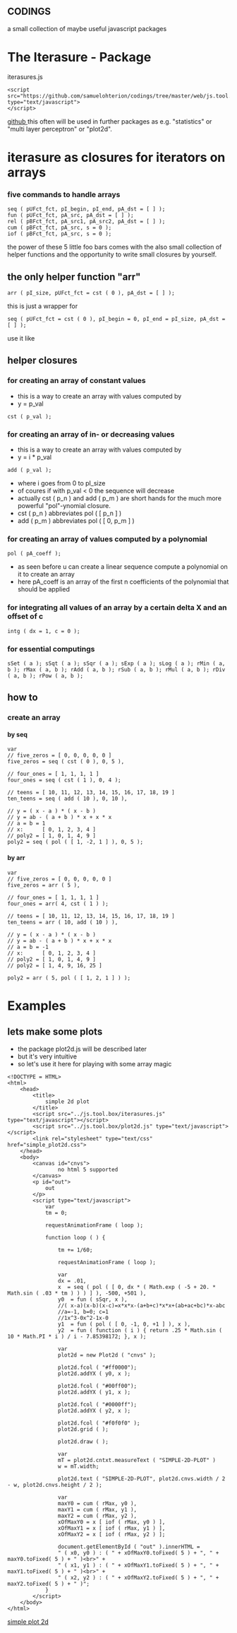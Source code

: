 ## CODINGS

a small collection of maybe useful javascript packages

# The Iterasure - Package
iterasures.js

```
<script src="https://github.com/samuelohterion/codings/tree/master/web/js.tool.box/iterasures.js" type="text/javascript">
</script>
```

[ github ](https://github.com/samuelohterion/codings/blob/master/web/js.tool.box/iterasures.js)
this often will be used in further packages as e.g. "statistics" or "multi layer perceptron" or "plot2d".
# iterasure as closures for iterators on arrays
### five commands to handle arrays

```
seq ( pUFct_fct, pI_begin, pI_end, pA_dst = [ ] );
fun ( pUFct_fct, pA_src, pA_dst = [ ] );
rel ( pBFct_fct, pA_src1, pA_src2, pA_dst = [ ] );
cum ( pBFct_fct, pA_src, s = 0 );
iof ( pBFct_fct, pA_src, s = 0 );
```

the power of these 5 little foo bars comes with the also small collection of helper functions and the opportunity to write small closures by yourself.
## the only helper function "arr"


```
arr ( pI_size, pUFct_fct = cst ( 0 ), pA_dst = [ ] );
```

this is just a wrapper for


```
seq ( pUFct_fct = cst ( 0 ), pI_begin = 0, pI_end = pI_size, pA_dst = [ ] );
```

use it like


## helper closures
### for creating an array of constant values
- this is a way to create an array with values computed by
- y = p_val


```
cst ( p_val );
```

### for creating an array of in- or decreasing values
- this is a way to create an array with values computed by
- y = i * p_val

```
add ( p_val );
```

- where i goes from 0 to pI_size
- of coures if with p_val < 0 the sequence will decrease
- actually cst ( p_n ) and add ( p_m ) are short hands for the much more powerful "pol"-ynomial closure.
- cst ( p_n ) abbreviates pol ( [ p_n ] )
- add ( p_m ) abbreviates pol ( [ 0, p_m ] )

### for creating an array of values computed by a polynomial


```
pol ( pA_coeff );
```

- as seen before u can create a linear sequence compute a polynomial on it to create an array
- here pA_coeff is an array of the first n coefficients of the polynomial that should be applied

### for integrating all values of an array by a certain delta X and an offset of c

```
intg ( dx = 1, c = 0 );
```

### for essential computings


`
sSet ( a );
sSqt ( a );
sSqr ( a );
sExp ( a );
sLog ( a );
rMin ( a, b );
rMax ( a, b );
rAdd ( a, b );
rSub ( a, b );
rMul ( a, b );
rDiv ( a, b );
rPow ( a, b );
`

## how to
### create an array

#### by seq

```
var
// five_zeros = [ 0, 0, 0, 0, 0 ]
five_zeros = seq ( cst ( 0 ), 0, 5 ),

// four_ones = [ 1, 1, 1, 1 ]
four_ones = seq ( cst ( 1 ), 0, 4 );

// teens = [ 10, 11, 12, 13, 14, 15, 16, 17, 18, 19 ]
ten_teens = seq ( add ( 10 ), 0, 10 ),

// y = ( x - a ) * ( x - b )
// y = ab - ( a + b ) * x + x * x
// a = b = 1
// x:      [ 0, 1, 2, 3, 4 ]
// poly2 = [ 1, 0, 1, 4, 9 ]
poly2 = seq ( pol ( [ 1, -2, 1 ] ), 0, 5 );

```
#### by arr


```
var
// five_zeros = [ 0, 0, 0, 0, 0 ]
five_zeros = arr ( 5 ),

// four_ones = [ 1, 1, 1, 1 ]
four_ones = arr( 4, cst ( 1 ) );

// teens = [ 10, 11, 12, 13, 14, 15, 16, 17, 18, 19 ]
ten_teens = arr ( 10, add ( 10 ) ),

// y = ( x - a ) * ( x - b )
// y = ab - ( a + b ) * x + x * x
// a = b = -1
// x:      [ 0, 1, 2, 3, 4 ]
// poly2 = [ 1, 0, 1, 4, 9 ]
// poly2 = [ 1, 4, 9, 16, 25 ]

poly2 = arr ( 5, pol ( [ 1, 2, 1 ] ) );
```

# Examples
## lets make some plots
* the package plot2d.js will be described later
* but it's very intuitive
* so let's use it here for playing with some array magic

```
<!DOCTYPE = HTML>
<html>
	<head>
		<title>
			simple 2d plot
		</title>
		<script src="../js.tool.box/iterasures.js" type="text/javascript"></script>
		<script src="../js.tool.box/plot2d.js" type="text/javascript"></script>
		<link rel="stylesheet" type="text/css" href="simple_plot2d.css">
	</head>
	<body>
		<canvas id="cnvs">
				no html 5 supported
		</canvas>
		<p id="out">
			out
		</p>
		<script type="text/javascript">
			var
			tm = 0;

			requestAnimationFrame ( loop );

			function loop ( ) {

				tm += 1/60;

				requestAnimationFrame ( loop );

				var
				dx = .01,
				x  = seq ( pol ( [ 0, dx * ( Math.exp ( -5 + 20. * Math.sin ( .03 * tm ) ) ) ] ), -500, +501 ),
				y0  = fun ( sSqr, x ),
				//( x-a)(x-b)(x-c)=x*x*x-(a+b+c)*x*x+(ab+ac+bc)*x-abc
				//a=-1, b=0; c=1
				//1x^3-0x^2-1x-0
				y1  = fun ( pol ( [ 0, -1, 0, +1 ] ), x ),
				y2  = fun ( function ( i ) { return .25 * Math.sin ( 10 * Math.PI * i ) / i - 7.85398172; }, x );

				var
				plot2d = new Plot2d ( "cnvs" );

				plot2d.fcol ( "#ff0000");
				plot2d.addYX ( y0, x );

				plot2d.fcol ( "#00ff00");
				plot2d.addYX ( y1, x );

				plot2d.fcol ( "#0000ff");
				plot2d.addYX ( y2, x );

				plot2d.fcol ( "#f0f0f0" );
				plot2d.grid ( );

				plot2d.draw ( );

				var
				mT = plot2d.cntxt.measureText ( "SIMPLE-2D-PLOT" )
				w = mT.width;

				plot2d.text ( "SIMPLE-2D-PLOT", plot2d.cnvs.width / 2 - w, plot2d.cnvs.height / 2 );

				var
				maxY0 = cum ( rMax, y0 ),
				maxY1 = cum ( rMax, y1 ),
				maxY2 = cum ( rMax, y2 ),
				xOfMaxY0 = x [ iof ( rMax, y0 ) ],
				xOfMaxY1 = x [ iof ( rMax, y1 ) ],
				xOfMaxY2 = x [ iof ( rMax, y2 ) ];

				document.getElementById ( "out" ).innerHTML =
				" ( x0, y0 ) : ( " + xOfMaxY0.toFixed( 5 ) + ", " + maxY0.toFixed( 5 ) + " )<br>" +
				" ( x1, y1 ) : ( " + xOfMaxY1.toFixed( 5 ) + ", " + maxY1.toFixed( 5 ) + " )<br>" +
				" ( x2, y2 ) : ( " + xOfMaxY2.toFixed( 5 ) + ", " + maxY2.toFixed( 5 ) + " )";
			}
		</script>
	</body>
</html>
```

<a href="https://github.com/samuelohterion/codings/web/examples/simple_plot2d.html">
	simple plot 2d
</a>
